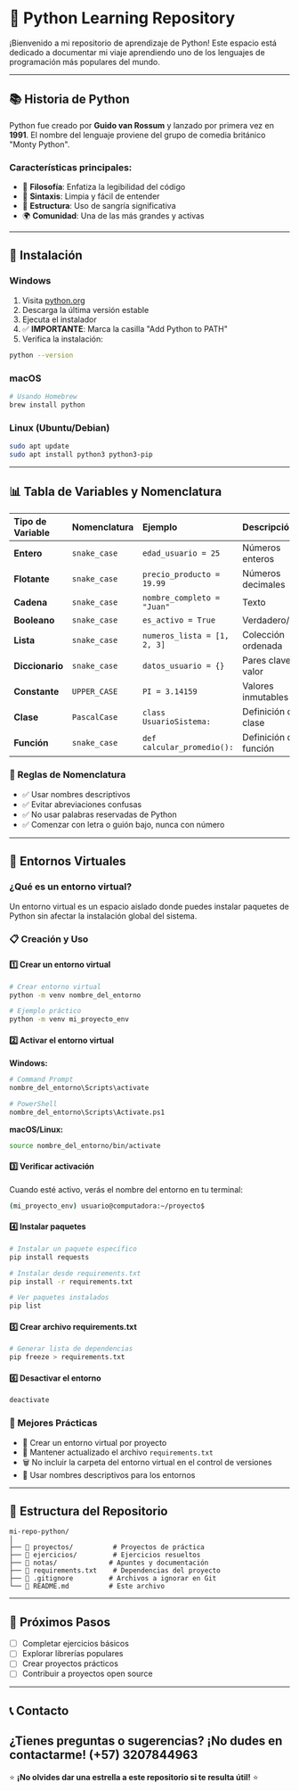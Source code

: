# 🐍 Python Learning Repository

¡Bienvenido a mi repositorio de aprendizaje de Python! Este espacio está dedicado a documentar mi viaje aprendiendo uno de los lenguajes de programación más populares del mundo.

---

## 📚 Historia de Python

Python fue creado por **Guido van Rossum** y lanzado por primera vez en **1991**. El nombre del lenguaje proviene del grupo de comedia británico "Monty Python". 

### Características principales:
- 🎯 **Filosofía**: Enfatiza la legibilidad del código
- 🔧 **Sintaxis**: Limpia y fácil de entender
- 📐 **Estructura**: Uso de sangría significativa
- 🌍 **Comunidad**: Una de las más grandes y activas

---

## 🚀 Instalación

### Windows
1. Visita [python.org](https://www.python.org/downloads/)
2. Descarga la última versión estable
3. Ejecuta el instalador
4. ✅ **IMPORTANTE**: Marca la casilla "Add Python to PATH"
5. Verifica la instalación:
```bash
python --version
```

### macOS
```bash
# Usando Homebrew
brew install python
```

### Linux (Ubuntu/Debian)
```bash
sudo apt update
sudo apt install python3 python3-pip
```

---

## 📊 Tabla de Variables y Nomenclatura

| Tipo de Variable | Nomenclatura | Ejemplo | Descripción |
| :--- | :--- | :--- | :--- |
| **Entero** | `snake_case` | `edad_usuario = 25` | Números enteros |
| **Flotante** | `snake_case` | `precio_producto = 19.99` | Números decimales |
| **Cadena** | `snake_case` | `nombre_completo = "Juan"` | Texto |
| **Booleano** | `snake_case` | `es_activo = True` | Verdadero/Falso |
| **Lista** | `snake_case` | `numeros_lista = [1, 2, 3]` | Colección ordenada |
| **Diccionario** | `snake_case` | `datos_usuario = {}` | Pares clave-valor |
| **Constante** | `UPPER_CASE` | `PI = 3.14159` | Valores inmutables |
| **Clase** | `PascalCase` | `class UsuarioSistema:` | Definición de clase |
| **Función** | `snake_case` | `def calcular_promedio():` | Definición de función |

### 📝 Reglas de Nomenclatura
- ✅ Usar nombres descriptivos
- ✅ Evitar abreviaciones confusas
- ✅ No usar palabras reservadas de Python
- ✅ Comenzar con letra o guión bajo, nunca con número

---

## 🔧 Entornos Virtuales

### ¿Qué es un entorno virtual?
Un entorno virtual es un espacio aislado donde puedes instalar paquetes de Python sin afectar la instalación global del sistema.

### 📋 Creación y Uso

#### 1️⃣ Crear un entorno virtual
```bash
# Crear entorno virtual
python -m venv nombre_del_entorno

# Ejemplo práctico
python -m venv mi_proyecto_env
```

#### 2️⃣ Activar el entorno virtual

**Windows:**
```bash
# Command Prompt
nombre_del_entorno\Scripts\activate

# PowerShell
nombre_del_entorno\Scripts\Activate.ps1
```

**macOS/Linux:**
```bash
source nombre_del_entorno/bin/activate
```

#### 3️⃣ Verificar activación
Cuando esté activo, verás el nombre del entorno en tu terminal:
```bash
(mi_proyecto_env) usuario@computadora:~/proyecto$
```

#### 4️⃣ Instalar paquetes
```bash
# Instalar un paquete específico
pip install requests

# Instalar desde requirements.txt
pip install -r requirements.txt

# Ver paquetes instalados
pip list
```

#### 5️⃣ Crear archivo requirements.txt
```bash
# Generar lista de dependencias
pip freeze > requirements.txt
```

#### 6️⃣ Desactivar el entorno
```bash
deactivate
```

### 🎯 Mejores Prácticas
- 📁 Crear un entorno virtual por proyecto
- 📝 Mantener actualizado el archivo `requirements.txt`
- 🗑️ No incluir la carpeta del entorno virtual en el control de versiones
- 🔄 Usar nombres descriptivos para los entornos

---

## 📁 Estructura del Repositorio

```
mi-repo-python/
│
├── 📂 proyectos/          # Proyectos de práctica
├── 📂 ejercicios/         # Ejercicios resueltos
├── 📂 notas/             # Apuntes y documentación
├── 📄 requirements.txt    # Dependencias del proyecto
├── 📄 .gitignore         # Archivos a ignorar en Git
└── 📄 README.md          # Este archivo
```

---

## 🎯 Próximos Pasos

- [ ] Completar ejercicios básicos
- [ ] Explorar librerías populares
- [ ] Crear proyectos prácticos
- [ ] Contribuir a proyectos open source

---

## 📞 Contacto

¿Tienes preguntas o sugerencias? ¡No dudes en contactarme!
(+57) 3207844963
---

⭐ **¡No olvides dar una estrella a este repositorio si te resulta útil!** ⭐
